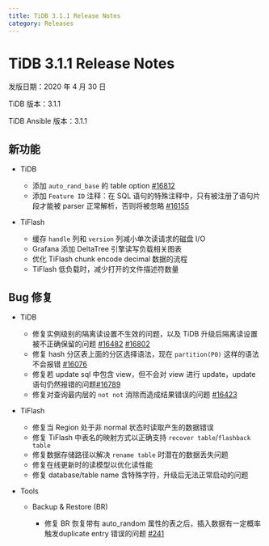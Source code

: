```yaml
---
title: TiDB 3.1.1 Release Notes
category: Releases
---
```


# TiDB 3.1.1 Release Notes

发版日期：2020 年 4 月 30 日

TiDB 版本：3.1.1

TiDB Ansible 版本：3.1.1

## 新功能

+ TiDB

    - 添加 `auto_rand_base` 的 table option [#16812](https://github.com/pingcap/tidb/pull/16812)
    - 添加 `Feature ID` 注释：在 SQL 语句的特殊注释中，只有被注册了语句片段才能被 parser 正常解析，否则将被忽略 [#16155](https://github.com/pingcap/tidb/pull/16155)

+ TiFlash

    - 缓存 `handle` 列和 `version` 列减小单次读请求的磁盘 I/O
    - Grafana 添加 DeltaTree 引擎读写负载相关图表
    - 优化 TiFlash chunk encode decimal 数据的流程
    - TiFlash 低负载时，减少打开的文件描述符数量

## Bug 修复

+ TiDB

    - 修复实例级别的隔离读设置不生效的问题，以及 TiDB 升级后隔离读设置被不正确保留的问题 [#16482](https://github.com/pingcap/tidb/pull/16482) [#16802](https://github.com/pingcap/tidb/pull/16802)
    - 修复 hash 分区表上面的分区选择语法，现在 `partition(P0)` 这样的语法不会报错 [#16076](https://github.com/pingcap/tidb/pull/16076)
    - 修复若 update sql 中包含 view，但不会对 view 进行 update，update 语句仍然报错的问题[#16789](https://github.com/pingcap/tidb/pull/16789)
    - 修复对查询最内层的 `not not` 消除而造成结果错误的问题 [#16423](https://github.com/pingcap/tidb/pull/16423)

+ TiFlash

    - 修复当 Region 处于非 normal 状态时读取产生的数据错误
    - 修复 TiFlash 中表名的映射方式以正确支持 `recover table`/`flashback table`
    - 修复数据存储路径以解决 `rename table` 时潜在的数据丢失问题 
    - 修复在线更新时的读模型以优化读性能
    - 修复 database/table name 含特殊字符，升级后无法正常启动的问题

+ Tools

    - Backup & Restore (BR)

        * 修复 BR 恢复带有 auto_random 属性的表之后，插入数据有一定概率触发duplicate entry 错误的问题 [#241](https://github.com/pingcap/br/issues/241)
